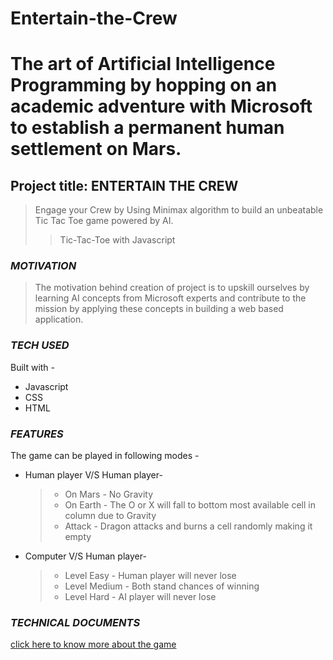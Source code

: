 # Entertain-the-Crew
# The art of Artificial Intelligence Programming by hopping on an academic adventure with Microsoft to establish a permanent human settlement on Mars.

## Project title: ENTERTAIN THE CREW

>Engage your Crew by Using Minimax algorithm to build an unbeatable Tic Tac Toe game powered by AI. 
>>Tic-Tac-Toe with Javascript

### *MOTIVATION*

>The motivation behind creation of project is to upskill ourselves by learning AI concepts from Microsoft experts and contribute to the mission by applying these concepts in building a web based application.

### *TECH USED*

Built with - 
 * Javascript
 * CSS
 * HTML

### *FEATURES*

The game can be played in following modes -
 * Human player V/S Human player-
     > * On Mars - No Gravity
     > * On Earth - The O or X will fall to bottom most available cell in column due to Gravity
     > * Attack - Dragon attacks and burns a cell randomly making it empty
 * Computer V/S Human player-
     > * Level Easy - Human player will never lose
     > * Level Medium - Both stand chances of winning
     > * Level Hard - AI player will never lose
     
 ### *TECHNICAL DOCUMENTS*
 
 [click here to know more about the game](https://drive.google.com/file/d/1YqT2KlUZ5XGefsC4XSFFfmNoOXQG-p23/view?usp=sharing)
 




